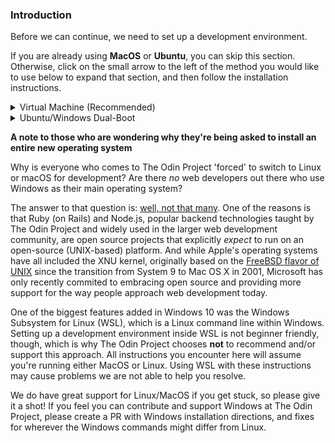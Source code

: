 ### Introduction
Before we can continue, we need to set up a development environment.

If you are already using **MacOS** or **Ubuntu**, you can skip this section. Otherwise, click on the small arrow to the left of the method you would like to use below to expand that section, and then follow the installation instructions.


<details markdown="block">
<summary class="dropDown-header">Virtual Machine (Recommended)
</summary>

Installing a Virtual Machine (VM) is the easiest and most reliable way to get started creating an environment for web development. A VM is an entire computer emulation that runs inside your current Operating System (OS), like Windows. The main drawback of a VM is that it can be slow because you’re essentially running two computers at the same time. We’ll do a few things to improve its performance.

### Step 1: Download VirtualBox and Xubuntu

Installing a VM is a simple process. This guide uses Oracle's VirtualBox program to create and run the VM. This program is open-source, free, and simple. What more can you ask for? Now, let's make sure we have everything downloaded and ready for installation.

**IMPORTANT**
  
Once you have completed these instructions, **you are expected to work entirely in the VM.** Maximize the window, add more virtual monitors if you have them, fire up the Internet Browser in the **Whisker Menu** <img src="https://i.imgur.com/EjSLkCZ.png" style="width:25px" title="The Whisker Menu Icon" alt="Whisker Menu Icon"> on the top left of the desktop. You should not be using anything outside of the VM while working on The Odin Project. If you feel like you have a good understanding after using the VM for a while, and or want to improve your experience, we recommend dual-booting Ubuntu, which there are instructions for below.

#### Step 1.1: Download VirtualBox

[Click here](https://www.virtualbox.org/wiki/Downloads "VirtualBox Downloads") and download VirtualBox for Windows hosts.

#### Step 1.2: Download Xubuntu

There are thousands of versions of Linux out there, but Ubuntu is undoubtedly one of the most popular and user friendly. When installing Linux on a VM, we recommend [downloading Xubuntu 18.04](http://mirror.us.leaseweb.net/ubuntu-cdimage/xubuntu/releases/18.04/release/xubuntu-18.04-desktop-amd64.iso "Xubuntu Download Link"). Xubuntu uses the same base software as Ubuntu but has a desktop environment that requires fewer computer resources and is therefore ideal for virtual machines.

### Step 2: Install VirtualBox and set up Xubuntu

#### Step 2.1: Install VirtualBox

Installing VirtualBox is very straightforward. It doesn’t require much technical knowledge and is the same process as installing any other program on your Windows computer. Double clicking the downloaded VirtualBox file will start the installation process. During the installation, you’ll be presented with various options. Leave them in their default state unless you are certain about their behavior. As the software installs, the progress bar might appear to be stuck; just wait for it to finish.

#### Step 2.2: Prepare VirtualBox for Xubuntu

Now that you have VirtualBox installed, launch the program. Once open, you should see the start screen.

<img style="width:initial; padding: 0em;" src="https://i.imgur.com/KKhCk0O.png" alt="The VirtualBox start screen" title="A new start">

Click on the “New” button to create a virtual operating system. Give it a name of “Xubuntu”, leave the “Machine Folder” as is, set the “Type” to “Linux” and be sure “Version” is set to “Ubuntu (64-bit)”. Continue by pressing “Next”, and choose the following options in the next steps:

<img style="border-style: solid; border-width: thin; width:initial; padding: 0em;" src="https://i.imgur.com/v5DB5VZ.png" alt="The VirtualBox Create Virtual Machine window" title="Xubuntu should make the Version be Ubuntu (64-bit) automatically">

1. Memory size: Use 2048 MB or more if possible. Ideally, this amount should be about half of your computer’s maximum memory. For example, if you have 8 GB of RAM, allocate 4096 MB (1024 MB to 1 GB) to your VM’s operating system. If you do not know how much RAM is available to you, please click [here](https://www.google.com/search?q=how+to+find+out+how+much+ram+you+have).
   
   <img style="border-style: solid; border-width: thin; width:initial; padding: 0em;" src="https://i.imgur.com/U9OUMYy.png" alt="The VirtualBox RAM window" title="Please allow me to Google that for you">

2. Hard disk: Click **“Create a virtual hard disk now”.**
   
   <img style="border-style: solid; border-width: thin; width:initial; padding: 0em;" src="https://i.imgur.com/NSUorQQ.png" alt="The VirtualBox Create Hard Disk window 1" title="This is the default selection">

3. Hard disk file type: Choose the **VDI (VirtualBox disk image)** option.
   
   <img style="border-style: solid; border-width: thin; width:initial; padding: 0em;" src="https://i.imgur.com/O6UROTf.png" alt="The VirtualBox Create Virtual Hard Disk window 2" title="This is also the default selection">
   
4. Storage on physical hard disk: **“Dynamically allocated”**.
   
   <img style="border-style: solid; border-width: thin; width:initial; padding: 0em;" src="https://i.imgur.com/LbU5cpc.png" alt="The VirtualBox Create Virtual Hard Disk window 3" title="Yet another default selection">
  
5. File location and size: We recommend **at least 20 GB** for the virtual hard disk.
   
   <img style="border-style: solid; border-width: thin; width:initial; padding: 0em;" src="https://i.imgur.com/gR21gCK.png" alt="The VirtualBox Create Virtual Hard Disk window 4" title="You could make it 21 GB if you want">

After completing the last step, click the **“Create”** button. Your new virtual OS should now appear in the menu. With **Xubuntu** selected, click on the **"Settings"** button on the navigation bar, highlighted in red below.

<img style="width:initial; padding: 0em;" src="https://i.imgur.com/cmP2CH7.png" alt="The VirtualBox Home screen with Xubuntu" title="Or you can right-click Xubuntu and go to Settings">

 Click on the **“System”** tab and then the **“Processor”** tab. Increase the Processor(s) to 2. If this screen prevents you from increasing processors, you likely need to <a href="https://www.google.com/search?q=enable+virtualization+windows" target="_blank">enable virtualization in your computer’s BIOS/UEFI settings</a>. If you have a single core processor, you will not be able to change this setting.
 
<img style="width:initial; padding: 0em;" src="https://i.imgur.com/WAW79ep.png" alt="The Xubuntu System Settings Processor window" title="Weirdly enough, some people still have single core processors">

If you have more than one monitor, you can create additional monitors by increasing the **"Monitor Count"** attribute in the **"Display"** tab. Please be sure to increase the **"Video Memory"** slider until it is in the green. **All other settings should remain default.**

<img style="width:initial; padding: 0em;" src="https://i.imgur.com/qtJdmAo.png" alt="The Xubuntu System Settings Display window" title="This feature works surprisingly well">

With all that complete, click **"OK"** to save the changes.

You cannot install Xubuntu without mounting the ISO you downloaded earlier. We will do that now. Click on the section labeled **[Optical Drive] Empty** to the right of the text labeled **IDE Secondary Master** under **Storage** at the main VirtualBox screen, while Xubuntu is selected. This will open up a dropdown menu, click **Choose/Create a disk image...**.

<img style="width:initial; padding: 0em;" src="https://i.imgur.com/GHEDUmv.png" alt="The VirtualBox Home Screen again" title="This is much easier now">

The next window that opens, click on the Blue Circle with the Green Plus labeled **Add**, and locate your Xubuntu ISO file you downloaded earlier. Choose the ISO and click open.

<img style="width:initial; padding: 0em;" src="https://i.imgur.com/1af8WwO.png" alt="The Xubuntu - Opticial Disk Selector screen" title="So much easier">

You should now see the ISO on the Disk Selector screen. Click it and hit the **Choose** button at the bottom.

<img style="width:initial; padding: 0em;" src="https://i.imgur.com/2c402Xx.png" alt="The Xubuntu - Opticial Disk Selector screen but with an ISO loaded" title="And it works">

You can now start the VM by right clicking on the icon in the menu and by clicking the large "Start" arrow at the top.

When the VM starts up, you'll be asked to install Xubuntu. All of the default options can be left alone, including the Installation type ("Erase disk and install Ubuntu"). It may sound dangerous, but the VM can only see the "Hard Drive" of the VM. This is the beauty of VMs: the ability to separate the physical space of your computer across many VMs. While installing, be sure to take note of the password and username you chose, we will need these later.

The rest of the installation is pretty straightforward, but if you have any questions, you can find Ubuntu's official installation guide for Ubuntu [here](https://tutorials.ubuntu.com/tutorial/tutorial-install-ubuntu-desktop#0).

### Step 3: Install and Enable Guest Additions

Your regular operating system (Windows in this case) is called the **Host**, and all other operating systems that run as VMs are called **Guests**. To make working in your Guest OS easier, you need to install Guest Additions. It adds useful functionality to the Guest OS, such as full-screen guest mode.

While your VM is running, do the following steps:

  1. Click the **Whisker Menu** <img src="https://i.imgur.com/EjSLkCZ.png" style="width:25px" title="The Whisker Menu Icon" alt="Whisker Menu Icon"> on the top left of the desktop.
  2. Type `Software Updater` in the text field that opens up and click on the item with the same name.
  3. Install all available updates. If there are no available updates, move on to Step 5.
  4. If the **Software Updater** is stuck waiting for an **unattended upgrade** to finish, reboot the VM and start again from Step 1.
  5. Open a terminal with `ctrl + alt + t` or opening the **Whisker Menu** and typing in **Terminal** (the shortcut is obviously faster).
  6. Copy and paste this into the terminal: `sudo apt install linux-headers-$(uname -r) build-essential dkms`. Enter your password when it asks you to. It will look like nothing is happening, but rest assured you are typing characters into the terminal. It is a security feature. Enter the your password and hit enter when you are done.
  7. If you get the following errors: **Unable to locate package build-essential** and **Unable to locate package dkms**, paste in the following: `sudo apt-get install build-essential` and enter your password. Otherwise, move on to Step 8.
  8. Type `Y` when it asks you to and let it finish installing. Close the terminal when it is finished.
  9. Click **Devices** on the VM toolbar -> **Insert Guest additions CD image** in the menu bar.
  10. Wait for the CD image to mount, it will show the CD on the desktop as solid, not transparent, and a window will show on the top right of the VM screen saying it was successfully mounted.
  11. Double-click on the CD icon on the VM desktop.
  12. In the new window that opens, right click on the white-space or any file/folder, and click **Open Terminal Here**.
  13. In the newly opened terminal window, paste `sudo ./VBoxLinuxAdditions.run` and hit enter. You will know it is finished when it asks you to close the window.
  14. Once it finishes, close the terminal and the CD folder.
  15. Right-click CD on the VM desktop and click **Eject Volume**. It will not eject if the CD folder is open.
  16. Reboot your VM (which you can do by typing `reboot` and hitting enter in a terminal).
  17. You can now maximize the VM window, use the shared clipboard, and create additional displays, among many other useful features. These options are available on the VM toolbar under **View** and **Device**.
  
  **NOTE**: 

* If upon trying to start the VM you only get a black screen, close and "power off" the VM, click "Settings -> Display" and make sure "Enable 3D Acceleration" is UNCHECKED, and Video memory is set to AT LEAST 128mb. 
* If you receive an error when trying to mount the Guest Additions CD image ("Unable to insert the virtual optical disk"), please reboot your host (Windows/OSX) operating system. Afterwards, ensure that there is no image file mounted in *both* Virtual Box as well as in the file system of the VM. 

### Step 4: Understand Your New VM

Here are some tips to help you get started in a virtual environment:

* All your work should happen in the VM. You will install everything you need for coding, including your text editor, Ruby, and Rails inside the VM. The Xubuntu installation inside of your VM also comes with a web browser pre-installed.

* To install software on your VM, you will follow the Ubuntu installation instructions from inside the Xubuntu VM.

* All of the development that you'll do related to TOP will be done in the VM.

* We recommend going full screen (Edit > Full-screen Mode) and forgetting about your host OS (Windows). For best performance, close all programs inside of your host OS when running your VM.

* If you added additional monitors in the "Display" tab of your VM settings, with the VM running, clicking "View" -> "Virtual Screen 2" -> "Enable". You can run fullscreen with multiple monitors, but it may ask for more "Video Memory", which you should have increased when adding more monitors. Upon exiting fullscreen, your secondary display may close. You can reopen it with these instructions.

</details>

<details markdown="block">
<summary class="dropDown-header">Ubuntu/Windows Dual-Boot
</summary>

**Read this entire section before starting**

Dual-booting provides two operating systems on your computer that you can switch between with a simple reboot. One OS will not modify the other unless you explicitly tell it to do so. Before you continue, be sure to back up any important data and to have a way to ask for help. If you get lost, scared, or stuck, we're here to help in the [Odin Tech Support chat room](https://discordapp.com/channels/505093832157691914/514204667245363200). Come say "Hi"!

### Step 1: Download Ubuntu

First, you need to download the version of Ubuntu you want to install on your computer. Ubuntu comes in different versions ("flavors"), but we suggest the standard [Ubuntu](https://www.ubuntu.com/download/desktop). If you're using an older computer, we recommend [Xubuntu](https://xubuntu.org/). Be sure to download the 64-bit version of [Ubuntu](https://www.ubuntu.com/download/desktop/thank-you?version=18.04.1&architecture=amd64) or [Xubuntu](http://ftp.ussg.iu.edu/linux/xubuntu/18.04/release/xubuntu-18.04.3-desktop-amd64.iso).

### Step 2: Create a Bootable Flash Drive

Next, follow [this guide](https://tutorials.ubuntu.com/tutorial/tutorial-create-a-usb-stick-on-windows#0) to create a bootable flash drive so that you can install Ubuntu on your hard drive. If you don't have a flash drive, you can also use a CD or DVD.

Note: You can use this method to try out [different flavors of Ubuntu](https://www.ubuntu.com/download/flavours) if you'd like. These images allow you to try out different flavors without committing to an installation. Be aware that running the OS from a flash drive will cause the OS to be slow and can decrease the life of your flash drive.

### Step 3: Install Ubuntu

#### Step 3.1: Boot from the Flash Drive

First, you need to boot Ubuntu from your flash drive. The exact steps may vary, but in general, you will need to do the following:

* Insert the flash drive into the computer.
* Reboot the computer.
* Select the flash drive as the bootable device instead of the hard drive.

For example, on a Dell computer, you would need to plug in the flash drive, reboot the computer, and press the F12 key while the computer is first booting up to bring up the boot menu. From there, you can select to boot from the flash drive. Your computer may not be exactly the same, but Google can help you figure it out.

#### Step 3.2: Install Ubuntu

If you would like to test out the version of Ubuntu on the flash drive, click 'Try me'. When you have found a flavor of Ubuntu you like, click 'Install' and continue to the next step.

Installing Ubuntu is where the real changes start happening on your computer. The default settings are mostly perfect, but be sure to **"Install Ubuntu alongside Windows"** and change the allocated disk space allowed for Ubuntu to 30 GB (or more if you can).

For step-by-step instructions, please follow this [installation guide](https://tutorials.ubuntu.com/tutorial/tutorial-install-ubuntu-desktop#0) from the creators of Ubuntu.

</details>
  
**A note to those who are wondering why they're being asked to install an entire new operating system**

Why is everyone who comes to The Odin Project 'forced' to switch to Linux or macOS for development? Are there *no* web developers out there who use Windows as their main operating system? 

The answer to that question is: [well, not that many](https://onezero.medium.com/microsoft-failed-developers-and-now-it-has-a-plan-to-win-them-back-ecdafde5b20). One of the reasons is that Ruby (on Rails) and Node.js, popular backend technologies taught by The Odin Project and widely used in the larger web development community, are open source projects that explicitly *expect* to run on an open-source (UNIX-based) platform. And while Apple's operating systems have all included the XNU kernel, originally based on the [FreeBSD flavor of UNIX](https://www.freebsd.org/) since the transition from System 9 to Mac OS X in 2001, Microsoft has only recently commited to embracing open source and providing more support for the way people approach web development today.   

One of the biggest features added in Windows 10 was the Windows Subsystem for Linux (WSL), which is a Linux command line within Windows. Setting up a development environment inside WSL is not beginner friendly, though, which is why The Odin Project chooses **not** to recommend and/or support this approach. All instructions you encounter here will assume you're running either MacOS or Linux. Using WSL with these instructions may cause problems we are not able to help you resolve. 

We do have great support for Linux/MacOS if you get stuck, so please give it a shot! If you feel you can contribute and support Windows at The Odin Project, please create a PR with Windows installation directions, and fixes for wherever the Windows commands might differ from Linux.


